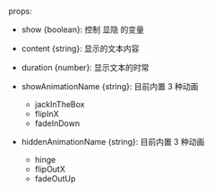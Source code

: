 props:

- show {boolean}: 控制 显隐 的变量
- content {string}: 显示的文本内容
- duration {number}: 显示文本的时常
- showAnimationName {string}: 目前内置 3 种动画

  - jackInTheBox
  - flipInX
  - fadeInDown

- hiddenAnimationName {string}: 目前内置 3 种动画

  - hinge
  - flipOutX
  - fadeOutUp
